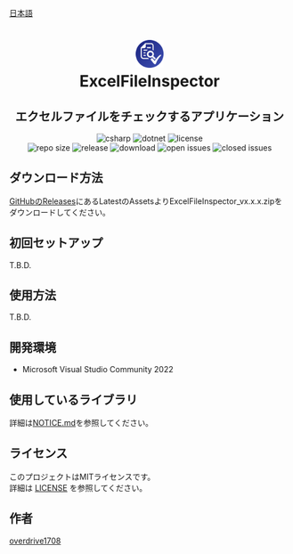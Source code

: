 [日本語](README.md)

<h1 align="center">
    <a href="https://github.com/overdrive1708/ClipboardNumberToName">
        <img alt="ClipboardNumberToName" src="docs/images/AppIconReadme.png" width="50" height="50">
    </a><br>
    ExcelFileInspector
</h1>

<h2 align="center">
    エクセルファイルをチェックするアプリケーション
</h2>

<div align="center">
    <img alt="csharp" src="https://img.shields.io/badge/csharp-blue.svg?style=plastic&logo=csharp">
    <img alt="dotnet" src="https://img.shields.io/badge/.NET-blue.svg?style=plastic&logo=dotnet">
    <img alt="license" src="https://img.shields.io/github/license/overdrive1708/ExcelFileInspector?style=plastic">
    <br>
    <img alt="repo size" src="https://img.shields.io/github/repo-size/overdrive1708/ExcelFileInspector?style=plastic&logo=github">
    <img alt="release" src="https://img.shields.io/github/release/overdrive1708/ExcelFileInspector?style=plastic&logo=github">
    <img alt="download" src="https://img.shields.io/github/downloads/overdrive1708/ExcelFileInspector/total?style=plastic&logo=github&color=brightgreen">
    <img alt="open issues" src="https://img.shields.io/github/issues-raw/overdrive1708/ExcelFileInspector?style=plastic&logo=github&color=brightgreen">
    <img alt="closed issues" src="https://img.shields.io/github/issues-closed-raw/overdrive1708/ExcelFileInspector?style=plastic&logo=github&color=brightgreen">
</div>

## ダウンロード方法

[GitHubのReleases](https://github.com/overdrive1708/ExcelFileInspector/releases)にあるLatestのAssetsよりExcelFileInspector_vx.x.x.zipをダウンロードしてください｡

## 初回セットアップ

T.B.D.

## 使用方法

T.B.D.

## 開発環境

- Microsoft Visual Studio Community 2022

## 使用しているライブラリ

詳細は[NOTICE.md](NOTICE.md)を参照してください｡

## ライセンス

このプロジェクトはMITライセンスです。  
詳細は [LICENSE](LICENSE) を参照してください。

## 作者

[overdrive1708](https://github.com/overdrive1708)

